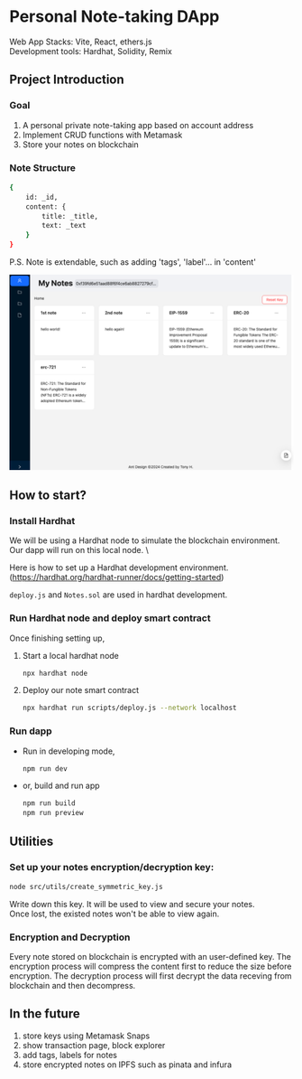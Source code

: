 # Personal Note-taking DApp 

Web App Stacks: Vite, React, ethers.js \
Development tools: Hardhat, Solidity, Remix

## Project Introduction

### Goal
1. A personal private note-taking app based on account address
2. Implement CRUD functions with Metamask
3. Store your notes on blockchain


### Note Structure
```bash
{
    id: _id,
    content: {
        title: _title,
        text: _text
    }
}
```
P.S. Note is extendable, such as adding 'tags', 'label'... in 'content'

![A preview of the homepage UI](images/mynotes.png)


## How to start?

### Install Hardhat
We will be using a Hardhat node to simulate the blockchain environment. \
Our dapp will run on this local node. \

Here is how to set up a Hardhat development environment. \
(https://hardhat.org/hardhat-runner/docs/getting-started)

`deploy.js` and `Notes.sol` are used in hardhat development.

### Run Hardhat node and deploy smart contract
Once finishing setting up,

1. Start a local hardhat node
    ```bash
    npx hardhat node
    ```
2. Deploy our note smart contract
    ```bash
    npx hardhat run scripts/deploy.js --network localhost
    ```

### Run dapp
* Run in developing mode,
    ```bash
    npm run dev
    ```
* or, build and run app
    ```bash
    npm run build
    npm run preview
    ```

## Utilities

### Set up your notes encryption/decryption key: 
```bash
node src/utils/create_symmetric_key.js
```
Write down this key. It will be used to view and secure your notes. \
Once lost, the existed notes won't be able to view again.

### Encryption and Decryption
Every note stored on blockchain is encrypted with an user-defined key.
The encryption process will compress the content first to reduce the size before encryption.
The decryption process will first decrypt the data receving from blockchain and then decompress.

## In the future

1. store keys using Metamask Snaps
2. show transaction page, block explorer
3. add tags, labels for notes
4. store encrypted notes on IPFS such as pinata and infura

